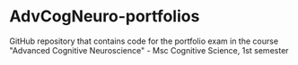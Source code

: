 # AdvCogNeuro-portfolios
GitHub repository that contains code for the portfolio exam in the course "Advanced Cognitive Neuroscience" - Msc Cognitive Science, 1st semester
